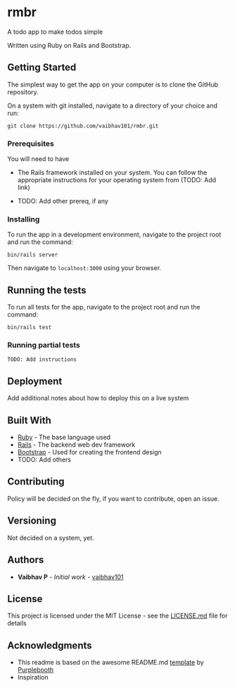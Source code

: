 # rmbr

A todo app to make todos simple

Written using Ruby on Rails and Bootstrap.

## Getting Started

The simplest way to get the app on your computer is to clone the GitHub repository.

On a system with git installed, navigate to a directory of your choice and run:

```text
git clone https://github.com/vaibhav101/rmbr.git
```

### Prerequisites

You will need to have

* The Rails framework installed on your system. You can follow the appropriate instructions for your operating system from (TODO: Add link) 

* TODO: Add other prereq, if any

### Installing

To run the app in a development environment, navigate to the project root and run the command: 

```text
bin/rails server
```

Then navigate to `localhost:3000` using your browser.

## Running the tests

To run all tests for the app, navigate to the project root and run the command: 
                           
```text
bin/rails test
```

### Running partial tests

```
TODO: Add instructions
```

## Deployment

Add additional notes about how to deploy this on a live system

## Built With

* [Ruby](#) - The base language used
* [Rails](#) - The backend web dev framework
* [Bootstrap](#) - Used for creating the frontend design
* TODO: Add others

## Contributing

Policy will be decided on the fly, if you want to contribute, open an issue.

## Versioning

Not decided on a system, yet.

## Authors

* **Vaibhav P** - *Initial work* - [vaibhav101](https://github.com/vaibhav101)

## License

This project is licensed under the MIT License - see the [LICENSE.md](LICENSE.md) file for details

## Acknowledgments

* This readme is based on the awesome README.md [template](https://gist.github.com/PurpleBooth/109311bb0361f32d87a2) by [Purplebooth](https://github.com/PurpleBooth)
* Inspiration
